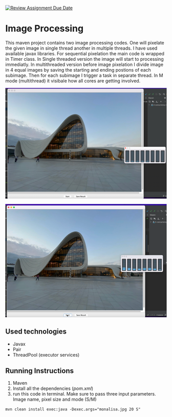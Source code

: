 [![Review Assignment Due Date](https://classroom.github.com/assets/deadline-readme-button-24ddc0f5d75046c5622901739e7c5dd533143b0c8e959d652212380cedb1ea36.svg)](https://classroom.github.com/a/YybNWfh8)









# Image Processing

This maven project contains two image processing codes. One will pixelate the given image in single thread another in multiple threads.
I have used available javax libraries. For sequential pixelation  the main code is wrapped in Timer class. In Single threaded version the image will start to processing immediatly. In multithreaded version before image pixelation I divide image in 4 equal images by saving the starting and ending postions of each subimage. Then for each subimage I trigger a task in separate thread.
In M mode (multithread) it visibale how all cores are getting involved.

![Image Alt Text](img/before.png)

![Image Alt Text](img/multi.png)

## Used technologies
- Javax
- Pair
- ThreadPool (executor services)

## Running Instructions
1. Maven 
2. Install all the dependencies (*pom.xml*)
3. run this code in terminal.
Make sure to pass three input parameters. 
Image name, pixel size  and mode  (S/M)


```
mvn clean install exec:java -Dexec.args="monalisa.jpg 20 S"
```








